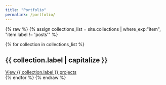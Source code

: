 ```yaml
---
title: "Portfolio"
permalink: /portfolio/
---
```


{% raw %}
{% assign collections_list = site.collections | where_exp:"item", "item.label != 'posts'" %}

{% for collection in collections_list %}
  <h2>{{ collection.label | capitalize }}</h2>
  <div class="project-item">
    <a href="/{{ collection.label }}">View {{ collection.label }} projects</a>
  </div>
{% endfor %}
{% endraw %}